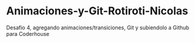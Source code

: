 # Animaciones-y-Git-Rotiroti-Nicolas
Desafio 4, agregando animaciones/transiciones, Git y subiendolo a Github para Coderhouse